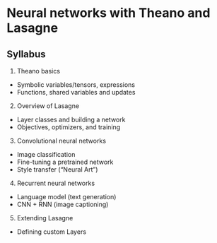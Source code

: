 Neural networks with Theano and Lasagne
==================

Syllabus
-------

1. Theano basics 
 - Symbolic variables/tensors, expressions
 - Functions, shared variables and updates
2. Overview of Lasagne 
 - Layer classes and building a network
 - Objectives, optimizers, and training
3. Convolutional neural networks 
 - Image classification
 - Fine-tuning a pretrained network
 - Style transfer (“Neural Art”)
4. Recurrent neural networks 
 - Language model (text generation)
 - CNN + RNN (image captioning)
5. Extending Lasagne 
 - Defining custom Layers
